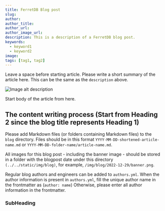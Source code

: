 ```yaml
---
title: FerretDB Blog post
slug:
author:
author_title:
author_url:
author_image_url:
description: This is a description of a FerretDB blog post.
keywords:
  - keyword1
  - keyword2
image:
tags: [tag1, tag2]
---
```


Leave a space before starting article.
Please write a short summary of the article here.
This can be the same as the `description` above.

<!--truncate-->

![Image alt description](path) <!---Please add the image banner path for the article (i.e. /img/blog/2022-12-29/banner.png).-->

Start body of the article from here.

## The content writing process (Start from Heading 2 since the blog title represents Heading 1)

Please add Markdown files (or folders containing Markdown files) to the `blog` directory.
Files should be in this format `YYYY-MM-DD-shortened-article-name.md` or `YYYY-MM-DD-folder-name/article-name.md`.

All images for this blog post - including the banner image - should be stored in a folder with the blogpost date under this directory `(../../static/img/blog)`, for example, `/img/blog/2022-12-29/banner.png`.

Regular blog authors and engineers can be added to `authors.yml`.
When the author information is present in `authors.yml`, fill the unique author name in the frontmatter as (`author: name`)
Otherwise, please enter all author information in the frontmatter.

### SubHeading
